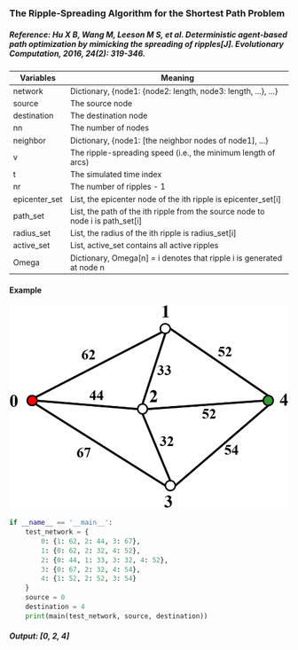 ### The Ripple-Spreading Algorithm for the Shortest Path Problem

##### Reference: Hu X B, Wang M, Leeson M S, et al. Deterministic agent-based path optimization by mimicking the spreading of ripples[J]. Evolutionary Computation, 2016, 24(2): 319-346.

| Variables     | Meaning                                                      |
| ------------- | ------------------------------------------------------------ |
| network       | Dictionary, {node1: {node2: length, node3: length, ...}, ...} |
| source        | The source node                                              |
| destination   | The destination node                                         |
| nn            | The number of nodes                                          |
| neighbor      | Dictionary, {node1: [the neighbor nodes of node1], ...}      |
| v             | The ripple-spreading speed (i.e., the minimum length of arcs) |
| t             | The simulated time index                                     |
| nr            | The number of ripples - 1                                    |
| epicenter_set | List, the epicenter node of the ith ripple is epicenter_set[i] |
| path_set      | List, the path of the ith ripple from the source node to node i is path_set[i] |
| radius_set    | List, the radius of the ith ripple is radius_set[i]          |
| active_set    | List, active_set contains all active ripples                 |
| Omega         | Dictionary, Omega[n] = i denotes that ripple i is generated at node n |

#### Example

![](https://github.com/Xavier-MaYiMing/The-ripple-spreading-algorithm-for-the-shortest-path-problem/blob/main/SPP_example.png)

```python
if __name__ == '__main__':
    test_network = {
        0: {1: 62, 2: 44, 3: 67},
        1: {0: 62, 2: 32, 4: 52},
        2: {0: 44, 1: 33, 3: 32, 4: 52},
        3: {0: 67, 2: 32, 4: 54},
        4: {1: 52, 2: 52, 3: 54}
    }
    source = 0
    destination = 4
    print(main(test_network, source, destination))
```

##### Output: [0, 2, 4]
